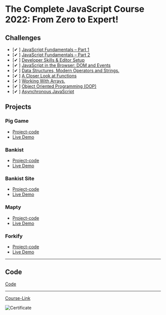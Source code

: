 # The Complete JavaScript Course 2022: From Zero to Expert!

## Challenges

- [✔ ] [JavaScript Fundamentals – Part 1 ](./Challenges/JavaScript%20Fundamentals%20%E2%80%93%20Part%201/)
- [✔ ] [JavaScript Fundamentals – Part 2](./Challenges/JavaScript%20Fundamentals%20%E2%80%93%20Part%202/)
- [✔ ] [Developer Skills & Editor Setup ](./Challenges/Developer%20Skills%20%26%20Editor%20Setup/)
- [✔ ] [JavaScript in the Browser: DOM and Events](./Challenges/JavaScript%20in%20the%20Browser%20DOM%20and%20Events/)
- [✔ ] [Data Structures, Modern Operators and Strings.](./Challenges/Data%20Structures%2C%20Modern%20Operators%20and%20Strings/)
- [✔ ] [A Closer Look at Functions](./Challenges/A%20Closer%20Look%20at%20Functions/)
- [✔ ] [Working With Arrays.](./Challenges/Working%20With%20Arrays/)
- [✔ ] [Object Oriented Programming (OOP)](<./Challenges/Object%20Oriented%20Programming%20(OOP)/>)
- [✔ ] [Asynchronous JavaScript](./Challenges/Asynchronous%20JavaScript/)

## Projects

### Pig Game

- [Project-code](./Projects/Pig-Game)
- [Live Demo](https://piiiiggammme.netlify.app/)

### Bankist

- [Project-code](./Projects/Bankist)
- [Live Demo](https://bankistapppp.netlify.app/)

### Bankist Site

- [Project-code](./Projects/Bankist-Site)
- [Live Demo]()

### Mapty

- [Project-code](./Projects/Mapty)
- [Live Demo]()

### Forkify

- [Project-code](./Projects/Forkify)
- [Live Demo]()

---

## Code

[Code](Code)

---

[Course-Link](https://www.udemy.com/course/the-complete-javascript-course/)<br>

![Certificate](https://via.placeholder.com/468x300?text=Certificate+Here)
